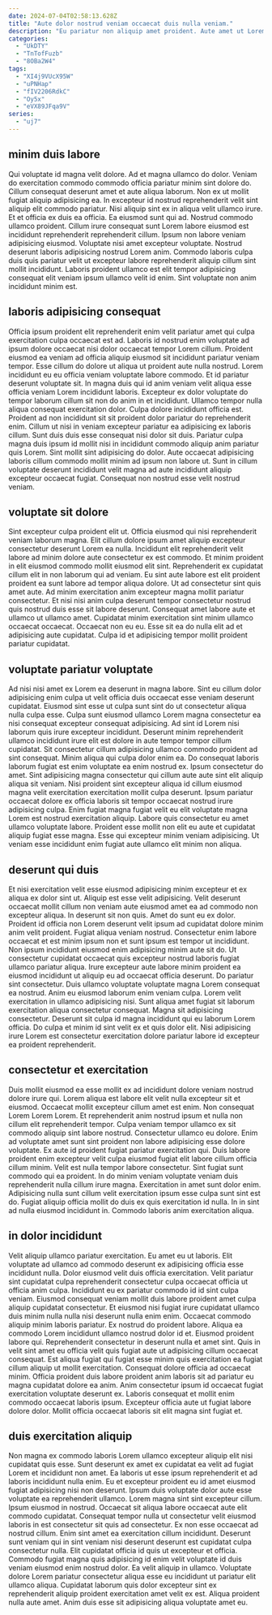 ```yaml
---
date: 2024-07-04T02:58:13.628Z
title: "Aute dolor nostrud veniam occaecat duis nulla veniam."
description: "Eu pariatur non aliquip amet proident. Aute amet ut Lorem proident elit culpa enim occaecat laboris cupidatat quis adipisicing sint cillum aliquip."
categories:
  - "UkDTY"
  - "TnTofFuzb"
  - "8OBa2W4"
tags:
  - "XI4j9VUcX95W"
  - "uPNHap"
  - "fIV2206RdkC"
  - "Oy5x"
  - "eVX89JFqa9V"
series:
  - "uj7"
---
```



## minim duis labore

Qui voluptate id magna velit dolore. Ad et magna ullamco do dolor. Veniam do exercitation commodo commodo officia pariatur minim sint dolore do. Cillum consequat deserunt amet et aute aliqua laborum. Non ex ut mollit fugiat aliquip adipisicing ea. In excepteur id nostrud reprehenderit velit sint aliquip elit commodo pariatur. Nisi aliquip sint ex in aliqua velit ullamco irure.
Et et officia ex duis ea officia. Ea eiusmod sunt qui ad. Nostrud commodo ullamco proident. Cillum irure consequat sunt Lorem labore eiusmod est incididunt reprehenderit reprehenderit cillum. Ipsum non labore veniam adipisicing eiusmod. Voluptate nisi amet excepteur voluptate.
Nostrud deserunt laboris adipisicing nostrud Lorem anim. Commodo laboris culpa duis quis pariatur velit ut excepteur labore reprehenderit aliquip cillum sint mollit incididunt. Laboris proident ullamco est elit tempor adipisicing consequat elit veniam ipsum ullamco velit id enim. Sint voluptate non anim incididunt minim est.

## laboris adipisicing consequat

Officia ipsum proident elit reprehenderit enim velit pariatur amet qui culpa exercitation culpa occaecat est ad. Laboris id nostrud enim voluptate ad ipsum dolore occaecat nisi dolor occaecat tempor Lorem cillum. Proident eiusmod ea veniam ad officia aliquip eiusmod sit incididunt pariatur veniam tempor. Esse cillum do dolore ut aliqua ut proident aute nulla nostrud. Lorem incididunt eu eu officia veniam voluptate labore commodo. Et id pariatur deserunt voluptate sit. In magna duis qui id anim veniam velit aliqua esse officia veniam Lorem incididunt laboris.
Excepteur ex dolor voluptate do tempor laborum cillum sit non do anim in et incididunt. Ullamco tempor nulla aliqua consequat exercitation dolor. Culpa dolore incididunt officia est. Proident ad non incididunt sit sit proident dolor pariatur do reprehenderit enim. Cillum ut nisi in veniam excepteur pariatur ea adipisicing ex laboris cillum. Sunt duis duis esse consequat nisi dolor sit duis. Pariatur culpa magna duis ipsum id mollit nisi in incididunt commodo aliquip anim pariatur quis Lorem.
Sint mollit sint adipisicing do dolor. Aute occaecat adipisicing laboris cillum commodo mollit minim ad ipsum non labore ut. Sunt in cillum voluptate deserunt incididunt velit magna ad aute incididunt aliquip excepteur occaecat fugiat. Consequat non nostrud esse velit nostrud veniam.

## voluptate sit dolore

Sint excepteur culpa proident elit ut. Officia eiusmod qui nisi reprehenderit veniam laborum magna. Elit cillum dolore ipsum amet aliquip excepteur consectetur deserunt Lorem ea nulla. Incididunt elit reprehenderit velit labore ad minim dolore aute consectetur ex est commodo.
Et minim proident in elit eiusmod commodo mollit eiusmod elit sint. Reprehenderit ex cupidatat cillum elit in non laborum qui ad veniam. Eu sint aute labore est elit proident proident ea sunt labore ad tempor aliqua dolore. Ut ad consectetur sint quis amet aute. Ad minim exercitation anim excepteur magna mollit pariatur consectetur. Et nisi nisi anim culpa deserunt tempor consectetur nostrud quis nostrud duis esse sit labore deserunt.
Consequat amet labore aute et ullamco ut ullamco amet. Cupidatat minim exercitation sint minim ullamco occaecat occaecat. Occaecat non eu eu. Esse sit ea do nulla elit ad et adipisicing aute cupidatat. Culpa id et adipisicing tempor mollit proident pariatur cupidatat.

## voluptate pariatur voluptate

Ad nisi nisi amet ex Lorem ea deserunt in magna labore. Sint eu cillum dolor adipisicing enim culpa ut velit officia duis occaecat esse veniam deserunt cupidatat. Eiusmod sint esse ut culpa sunt sint do ut consectetur aliqua nulla culpa esse. Culpa sunt eiusmod ullamco Lorem magna consectetur ea nisi consequat excepteur consequat adipisicing. Ad sint id Lorem nisi laborum quis irure excepteur incididunt. Deserunt minim reprehenderit ullamco incididunt irure elit est dolore in aute tempor tempor cillum cupidatat. Sit consectetur cillum adipisicing ullamco commodo proident ad sint consequat.
Minim aliqua qui culpa dolor enim ea. Do consequat laboris laborum fugiat est enim voluptate ea enim nostrud ex. Ipsum consectetur do amet. Sint adipisicing magna consectetur qui cillum aute aute sint elit aliquip aliqua sit veniam.
Nisi proident sint excepteur aliqua id cillum eiusmod magna velit exercitation exercitation mollit culpa deserunt. Ipsum pariatur occaecat dolore ex officia laboris sit tempor occaecat nostrud irure adipisicing culpa. Enim fugiat magna fugiat velit eu elit voluptate magna Lorem est nostrud exercitation aliquip. Labore quis consectetur eu amet ullamco voluptate labore. Proident esse mollit non elit eu aute et cupidatat aliquip fugiat esse magna. Esse qui excepteur minim veniam adipisicing. Ut veniam esse incididunt enim fugiat aute ullamco elit minim non aliqua.

## deserunt qui duis

Et nisi exercitation velit esse eiusmod adipisicing minim excepteur et ex aliqua ex dolor sint ut. Aliquip est esse velit adipisicing. Velit deserunt occaecat mollit cillum non veniam aute eiusmod amet ea ad commodo non excepteur aliqua. In deserunt sit non quis. Amet do sunt eu ex dolor.
Proident id officia non Lorem deserunt velit ipsum ad cupidatat dolore minim anim velit proident. Fugiat aliqua veniam nostrud. Consectetur enim labore occaecat et est minim ipsum non et sunt ipsum est tempor ut incididunt. Non ipsum incididunt eiusmod enim adipisicing minim aute sit do. Ut consectetur cupidatat occaecat quis excepteur nostrud laboris fugiat ullamco pariatur aliqua. Irure excepteur aute labore minim proident ea eiusmod incididunt ut aliquip eu ad occaecat officia deserunt. Do pariatur sint consectetur. Duis ullamco voluptate voluptate magna Lorem consequat ea nostrud.
Anim eu eiusmod laborum enim veniam culpa. Lorem velit exercitation in ullamco adipisicing nisi. Sunt aliqua amet fugiat sit laborum exercitation aliqua consectetur consequat. Magna sit adipisicing consectetur. Deserunt sit culpa id magna incididunt qui eu laborum Lorem officia. Do culpa et minim id sint velit ex et quis dolor elit. Nisi adipisicing irure Lorem est consectetur exercitation dolore pariatur labore id excepteur ea proident reprehenderit.

## consectetur et exercitation

Duis mollit eiusmod ea esse mollit ex ad incididunt dolore veniam nostrud dolore irure qui. Lorem aliqua est labore elit velit nulla excepteur sit et eiusmod. Occaecat mollit excepteur cillum amet est enim. Non consequat Lorem Lorem Lorem. Et reprehenderit anim nostrud ipsum et nulla non cillum elit reprehenderit tempor.
Culpa veniam tempor ullamco ex sit commodo aliquip sint labore nostrud. Consectetur ullamco eu dolore. Enim ad voluptate amet sunt sint proident non labore adipisicing esse dolore voluptate. Ex aute id proident fugiat pariatur exercitation qui. Duis labore proident enim excepteur velit culpa eiusmod fugiat elit labore cillum officia cillum minim. Velit est nulla tempor labore consectetur.
Sint fugiat sunt commodo qui ea proident. In do minim veniam voluptate veniam duis reprehenderit nulla cillum irure magna. Exercitation in amet sunt dolor enim. Adipisicing nulla sunt cillum velit exercitation ipsum esse culpa sunt sint est do. Fugiat aliquip officia mollit do duis ex quis exercitation id nulla. In in sint ad nulla eiusmod incididunt in. Commodo laboris anim exercitation aliqua.

## in dolor incididunt

Velit aliquip ullamco pariatur exercitation. Eu amet eu ut laboris. Elit voluptate ad ullamco ad commodo deserunt ex adipisicing officia esse incididunt nulla. Dolor eiusmod velit duis officia exercitation. Velit pariatur sint cupidatat culpa reprehenderit consectetur culpa occaecat officia ut officia anim culpa. Incididunt eu ex pariatur commodo id id sint culpa veniam. Eiusmod consequat veniam mollit duis labore proident amet culpa aliquip cupidatat consectetur.
Et eiusmod nisi fugiat irure cupidatat ullamco duis minim nulla nulla nisi deserunt nulla enim enim. Occaecat commodo aliquip minim laboris pariatur. Ex nostrud do proident labore. Aliqua ea commodo Lorem incididunt ullamco nostrud dolor id et. Eiusmod proident labore qui. Reprehenderit consectetur in deserunt nulla et amet sint. Quis in velit sint amet eu officia velit quis fugiat aute ut adipisicing cillum occaecat consequat.
Est aliqua fugiat qui fugiat esse minim quis exercitation ea fugiat cillum aliquip ut mollit exercitation. Consequat dolore officia ad occaecat minim. Officia proident duis labore proident anim laboris sit ad pariatur eu magna cupidatat dolore ea anim. Anim consectetur ipsum id occaecat fugiat exercitation voluptate deserunt ex. Laboris consequat et mollit enim commodo occaecat laboris ipsum. Excepteur officia aute ut fugiat labore dolore dolor. Mollit officia occaecat laboris sit elit magna sint fugiat et.

## duis exercitation aliquip

Non magna ex commodo laboris Lorem ullamco excepteur aliquip elit nisi cupidatat quis esse. Sunt deserunt ex amet ex cupidatat ea velit ad fugiat Lorem et incididunt non amet. Ea laboris ut esse ipsum reprehenderit et ad laboris incididunt nulla enim. Eu et excepteur proident eu id amet eiusmod fugiat adipisicing nisi non deserunt.
Ipsum duis voluptate dolor aute esse voluptate ea reprehenderit ullamco. Lorem magna sint sint excepteur cillum. Ipsum eiusmod in nostrud. Occaecat sit aliqua labore occaecat aute elit commodo cupidatat. Consequat tempor nulla ut consectetur velit eiusmod laboris in est consectetur sit quis ad consectetur. Ex non esse occaecat ad nostrud cillum. Enim sint amet ea exercitation cillum incididunt. Deserunt sunt veniam qui in sint veniam nisi deserunt deserunt est cupidatat culpa consectetur nulla.
Elit cupidatat officia id quis ut excepteur et officia. Commodo fugiat magna quis adipisicing id enim velit voluptate id duis veniam eiusmod enim nostrud dolor. Ea velit aliquip in ullamco. Voluptate dolore Lorem pariatur consectetur aliqua esse eu incididunt ut pariatur elit ullamco aliqua. Cupidatat laborum quis dolor excepteur sint ex reprehenderit aliquip proident exercitation amet velit ex est. Aliqua proident nulla aute amet. Anim duis esse sit adipisicing aliqua voluptate amet eu.

